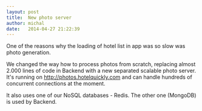 ```yaml
---
layout: post
title:  New photo server
author: michal
date:   2014-04-27 21:22:39
---
```


One of the reasons why the loading of hotel list in app was so slow was photo generation.

We changed the way how to process photos from scratch, replacing almost 2.000 lines of code in Backend with a new separated scalable photo server. It's running on http://photos.hotelquickly.com and can handle hundreds of concurrent connections at the moment.

It also uses one of our NoSQL databases - Redis. The other one (MongoDB) is used by Backend.
